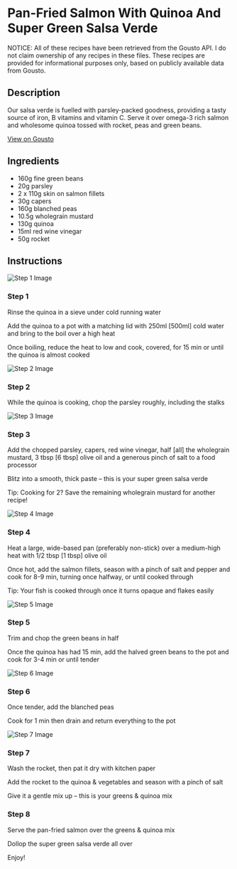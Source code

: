 # Pan-Fried Salmon With Quinoa And Super Green Salsa Verde

NOTICE: All of these recipes have been retrieved from the Gousto API. I do not claim ownership of any recipes in these files. These recipes are provided for informational purposes only, based on publicly available data from Gousto.

## Description

Our salsa verde is fuelled with parsley-packed goodness, providing a tasty source of iron, B vitamins and vitamin C. Serve it over omega-3 rich salmon and wholesome quinoa tossed with rocket, peas and green beans.

[View on Gousto](https://www.gousto.co.uk/recipes/cookbook/pan-fried-salmon-grains-with-super-green-salsa-verde)

## Ingredients

- 160g fine green beans
- 20g parsley
- 2 x 110g skin on salmon fillets
- 30g capers
- 160g blanched peas
- 10.5g wholegrain mustard
- 130g quinoa
- 15ml red wine vinegar
- 50g rocket

## Instructions

![Step 1 Image](https://production-media.gousto.co.uk/cms/recipe-step-image/Step-1-1648829794968-x200.jpg)

### Step 1

Rinse the quinoa in a sieve under cold running water

Add the quinoa to a pot with a matching lid with 250ml <span class="text-danger">[500ml]</span> cold water and bring to the boil over a high heat

Once boiling, reduce the heat to low and cook, covered, for 15 min or until the quinoa is almost cooked

![Step 2 Image](https://production-media.gousto.co.uk/cms/recipe-step-image/Step-2-1648829808209-x200.jpg)

### Step 2

While the quinoa is cooking, chop the parsley roughly, including the stalks

![Step 3 Image](https://production-media.gousto.co.uk/cms/recipe-step-image/Step-3-1648829817132-x200.jpg)

### Step 3

Add the chopped parsley, capers, red wine vinegar, half <span class="text-danger">[all]</span> the wholegrain mustard, 3 tbsp <span class="text-danger">[6 tbsp] </span>olive oil and a generous pinch of salt to a food processor

Blitz into a smooth, thick paste – this is your super green salsa verde

Tip: Cooking for 2? Save the remaining wholegrain mustard for another recipe!

![Step 4 Image](https://production-media.gousto.co.uk/cms/recipe-step-image/Step-4-1597823492971-x200.jpg)

### Step 4

Heat a large, wide-based pan (preferably non-stick) over a medium-high heat with 1/2 tbsp <span class="text-danger">[1 tbsp]</span> olive oil

Once hot, add the salmon fillets, season with a pinch of salt and pepper and cook for 8-9 min, turning once halfway, or until cooked through

Tip: Your fish is cooked through once it turns opaque and flakes easily

![Step 5 Image](https://production-media.gousto.co.uk/cms/recipe-step-image/Step-5-1648829830705-x200.jpg)

### Step 5

Trim and chop the green beans in half

Once the quinoa has had 15 min, add the halved green beans to the pot and cook for 3-4 min or until tender

![Step 6 Image](https://production-media.gousto.co.uk/cms/recipe-step-image/Step-6-1648829846158-x200.jpg)

### Step 6

Once tender, add the blanched peas

Cook for 1 min then drain and return everything to the pot

![Step 7 Image](https://production-media.gousto.co.uk/cms/recipe-step-image/Step-7-1597823528360-x200.jpg)

### Step 7

Wash the rocket, then pat it dry with kitchen paper

Add the rocket to the quinoa & vegetables and season with a pinch of salt

Give it a gentle mix up – this is your greens & quinoa mix

### Step 8

Serve the pan-fried salmon over the greens & quinoa mix

Dollop the super green salsa verde all over

Enjoy!

